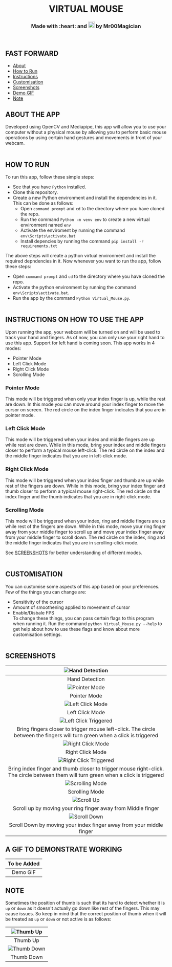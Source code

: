 <h1 align = "center">VIRTUAL MOUSE</h1>
<h3 align = "center">Made with :heart: and <img title = "Python" src = "https://user-images.githubusercontent.com/92143521/166102826-59081947-8e61-4e41-87d6-58ef893f0187.svg" height = "20px"> by Mr00Magician
</h3>
<br>

## FAST FORWARD
- [About](#ABOUT)
- [How to Run](#HOW-TO-RUN)
- [Instructions](#INSTRUCTIONS)
- [Customisation](#CUSTOMISATION)
- [Screenshots](#SCREENSHOTS)
- [Demo GIF](#GIF)
- [Note](#NOTE)

<h2 id ="ABOUT"> ABOUT THE APP </h2>

Developed using OpenCV and Mediapipe, this app will allow you to use your computer without a physical mouse by allowing you to perform basic mouse operations by using certain hand gestures and movements in front of your webcam. <br> <br>

<h2 id ="HOW-TO-RUN"> HOW TO RUN </h2>

To run this app, follow these simple steps:
- See that you have `Python` installed.
- Clone this repository.
- Create a new Python environment and install the dependencies in it. This can be done as follows:
  - Open `command prompt` and `cd` to the directory where you have cloned the repo.
  - Run the command `Python -m venv env` to create a new virtual environment named `env`
  - Activate the enviroment by running the command `env\Scripts\activate.bat`
  - Install depencies by running the command `pip install -r requirements.txt` <br> 

The above steps will create a python virtual environment and install the required depndencies in it. Now whenever you want to run the app, follow these steps:
- Open `command prompt` and `cd` to the directory where you have cloned the repo.
- Activate the python environment by running the command `env\Scripts\activate.bat`.
- Run the app by the command `Python Virtual_Mouse.py`. <br> <br>

<h2 id ="INSTRUCTIONS"> INSTRUCTIONS ON HOW TO USE THE APP </h2>

Upon running the app, your webcam will be turned on and will be used to track your hand and fingers. As of now, you can only use your right hand to use this app. Support for left hand is coming soon.
This app works in 4 modes:
- Pointer Mode
- Left Click Mode
- Right Click Mode
- Scrolling Mode

### Pointer Mode
This mode will be triggered when only your index finger is up, while the rest are down. In this mode you can move around your index finger to move the cursor on screen. The red circle on the index finger indicates that you are in pointer mode.

### Left Click Mode
This mode will be triggered when your index and middle fingers are up while rest are down. While in this mode, bring your index and middle fingers closer to perform a typical mouse left-click. The red circle on the index and the middle finger indicates that you are in left-click mode.

### Right Click Mode
This mode will be triggered when your index finger and thumb are up while rest of the fingers are down. While in this mode, bring your index finger and thumb closer to perform a typical mouse right-click. The red circle on the index finger and the thumb indicates that you are in right-click mode.

### Scrolling Mode
This mode will be triggered when your index, ring and middle fingers are up while rest of the fingers are down. While in this mode, move your ring finger away from your middle finger to scroll up and move your index finger away from your middle finger to scroll down. The red circle on the index, ring and the middle finger indicates that you are in scrolling-click mode.


See [SCREENSHOTS](#SCREENSHOTS) for better understanding of different modes. <br> <br>

<h2 id = "CUSTOMISATION"> CUSTOMISATION </h2>

You can customise some aspects of this app based on your preferences. Few of the things you can change are:
- Sensitivity of the cursor
- Amount of smoothening applied to movement of cursor
- Enable/Disbale FPS <br>
To change these things, you can pass certain flags to this program when running it. Run the command `python Virtual_Mouse.py --help` to get help about how to use these flags and know about more customisation settings. <br> <br>

<h2 id = "SCREENSHOTS">SCREENSHOTS</h2>

|![Hand Detection](https://user-images.githubusercontent.com/92143521/189514478-a3d81356-e26b-4f6f-a39a-76743030fb60.png)|
|:--:|
|Hand Detection|
|![Pointer Mode](https://user-images.githubusercontent.com/92143521/189514543-4cf30248-185d-4de3-a81e-0de066068679.png)|
|Pointer Mode|
|![Left Click Mode](https://user-images.githubusercontent.com/92143521/189514619-944268b0-aff3-4000-a09a-e45967a50dc5.png)|
|Left Click Mode|
|![Left Click Triggered](https://user-images.githubusercontent.com/92143521/189514701-54cd7cd4-1bd1-4cb9-9bfc-5a6df165e7f8.png)|
|Bring fingers closer to trigger mouse left-click. The circle between the fingers will turn green when a click is triggered|
|![Right Click Mode](https://user-images.githubusercontent.com/92143521/189514735-cf795679-b1c8-440f-89bf-bd721e8b85da.png)|
|Right Click Mode|
|![Right Click Triggered](https://user-images.githubusercontent.com/92143521/189514749-fea7170b-43b7-47e9-b4d9-5d51355f446b.png)|
|Bring index finger and thumb closer to trigger mouse right-click. The circle between them will turn green when a click is triggered|
|![Scrolling Mode](https://user-images.githubusercontent.com/92143521/189514796-d35650f8-4c09-4f51-841d-014825c311e2.png)|
|Scrolling Mode|
|![Scroll Up](https://user-images.githubusercontent.com/92143521/189514824-4da7de44-4407-4667-b680-3037d14a8a11.png)|
|Scroll up by moving your ring finger away from Middle finger|
|![Scroll Down](https://user-images.githubusercontent.com/92143521/189514879-4f01d021-bf01-4089-a128-3fc14282d3d3.png)|
|Scroll Down by moving your index finger away from your middle finger| <br> <br>

<h2 id ="GIF"> A GIF TO DEMONSTRATE WORKING </h2>

|To be Added|
|:--:|
|Demo GIF| <br> <br>

<h2 id = "NOTE"> NOTE </h2>

Sometimes the position of thumb is such that its hard to detect whether it is `up` or `down` as it doesn't actually go down like rest of the fingers. This may cause issues. So keep in mind that the correct position of thumb when it will be treated as `up` or `down` or not active is as follows:

|![Thumb Up](https://user-images.githubusercontent.com/92143521/189515361-6e7651aa-e83b-4731-8326-a3ad4021c1c5.png)|
|:--:|
|Thumb Up|
|![Thumb Down](https://user-images.githubusercontent.com/92143521/189515383-f6276c7f-5cb7-4c29-8c2b-0d6a8c3f1657.png)|
|Thumb Down|
